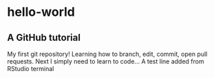 # hello-world
## A GitHub tutorial
My first git repository!  Learning how to branch, edit, commit, open pull requests.  Next I simply need to learn to code...
A test line added from RStudio terminal
